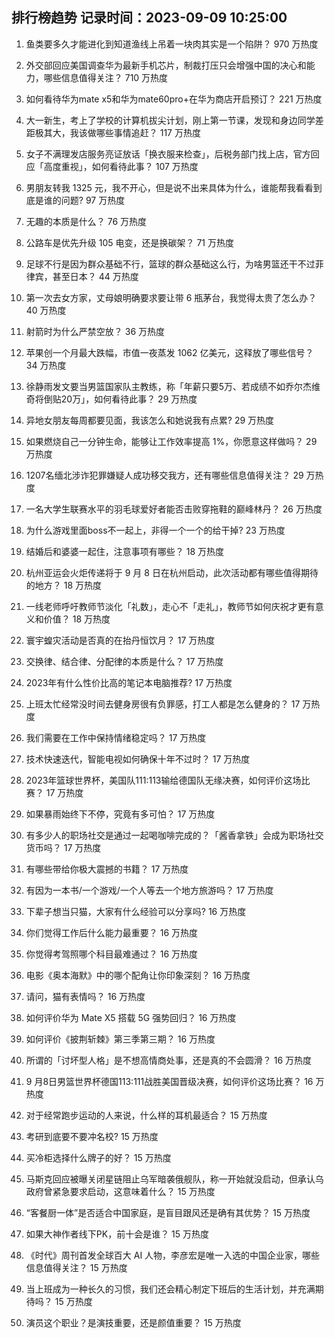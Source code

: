 
## 排行榜趋势 记录时间：2023-09-09 10:25:00
  
  1. 鱼类要多久才能进化到知道渔线上吊着一块肉其实是一个陷阱？ 970 万热度
    
  2. 外交部回应美国调查华为最新手机芯片，制裁打压只会增强中国的决心和能力，哪些信息值得关注？ 710 万热度
    
  3. 如何看待华为mate x5和华为mate60pro+在华为商店开启预订？ 221 万热度
    
  4. 大一新生，考上了学校的计算机拔尖计划，刚上第一节课，发现和身边同学差距极其大，我该做哪些事情追赶？ 117 万热度
    
  5. 女子不满理发店服务亮证放话「换衣服来检查」，后税务部门找上店，官方回应「高度重视」，如何看待此事？ 107 万热度
    
  6. 男朋友转我 1325 元，我不开心，但是说不出来具体为什么，谁能帮我看看到底是谁的问题? 97 万热度
    
  7. 无趣的本质是什么？ 76 万热度
    
  8. 公路车是优先升级 105 电变，还是换碳架？ 71 万热度
    
  9. 足球不行是因为群众基础不行，篮球的群众基础这么行，为啥男篮还干不过菲律宾，甚至日本？ 44 万热度
    
  10. 第一次去女方家，丈母娘明确要求要让带 6 瓶茅台，我觉得太贵了怎么办？ 40 万热度
    
  11. 射箭时为什么严禁空放？ 36 万热度
    
  12. 苹果创一个月最大跌幅，市值一夜蒸发 1062 亿美元，这释放了哪些信号？ 34 万热度
    
  13. 徐静雨发文要当男篮国家队主教练，称「年薪只要5万、若成绩不如乔尔杰维奇将倒贴20万」，如何看待此事？ 29 万热度
    
  14. 异地女朋友每周都要见面，我该怎么和她说我有点累? 29 万热度
    
  15. 如果燃烧自己一分钟生命，能够让工作效率提高 1%，你愿意这样做吗？ 29 万热度
    
  16. 1207名缅北涉诈犯罪嫌疑人成功移交我方，还有哪些信息值得关注？ 29 万热度
    
  17. 一名大学生联赛水平的羽毛球爱好者能否击败穿拖鞋的巅峰林丹？ 26 万热度
    
  18. 为什么游戏里面boss不一起上，非得一个一个的给干掉? 23 万热度
    
  19. 结婚后和婆婆一起住，注意事项有哪些？ 18 万热度
    
  20. 杭州亚运会火炬传递将于 9 月 8 日在杭州启动，此次活动都有哪些值得期待的地方？ 18 万热度
    
  21. 一线老师呼吁教师节淡化「礼数」，走心不「走礼」，教师节如何庆祝才更有意义和价值？ 18 万热度
    
  22. 寰宇蝗灾活动是否真的在抬丹恒饮月？ 17 万热度
    
  23. 交换律、结合律、分配律的本质是什么？ 17 万热度
    
  24. 2023年有什么性价比高的笔记本电脑推荐? 17 万热度
    
  25. 上班太忙经常没时间去健身房很有负罪感，打工人都是怎么健身的？ 17 万热度
    
  26. 我们需要在工作中保持情绪稳定吗？ 17 万热度
    
  27. 技术快速迭代，智能电视如何确保十年不过时？ 17 万热度
    
  28. 2023年篮球世界杯，美国队111:113输给德国队无缘决赛，如何评价这场比赛？ 17 万热度
    
  29. 如果暴雨始终下不停，究竟有多可怕？ 17 万热度
    
  30. 有多少人的职场社交是通过一起喝咖啡完成的？「酱香拿铁」会成为职场社交货币吗？ 17 万热度
    
  31. 有哪些带给你极大震撼的书籍？ 17 万热度
    
  32. 有因为一本书/一个游戏/一个人等去一个地方旅游吗？ 17 万热度
    
  33. 下辈子想当只猫，大家有什么经验可以分享吗? 16 万热度
    
  34. 你们觉得工作后什么能力最重要？ 16 万热度
    
  35. 你觉得考驾照哪个科目最难通过？ 16 万热度
    
  36. 电影《奥本海默》中的哪个配角让你印象深刻？ 16 万热度
    
  37. 请问，猫有表情吗？ 16 万热度
    
  38. 如何评价华为 Mate X5 搭载 5G 强势回归？ 16 万热度
    
  39. 如何评价《披荆斩棘》第三季第三期？ 16 万热度
    
  40. 所谓的「讨坏型人格」是不想高情商处事，还是真的不会圆滑？ 16 万热度
    
  41. 9 月8日男篮世界杯德国113:111战胜美国晋级决赛，如何评价这场比赛？ 16 万热度
    
  42. 对于经常跑步运动的人来说，什么样的耳机最适合？ 15 万热度
    
  43. 考研到底要不要冲名校? 15 万热度
    
  44. 买冷柜选择什么牌子的好？ 15 万热度
    
  45. 马斯克回应被曝关闭星链阻止乌军暗袭俄舰队，称一开始就没启动，但承认乌政府曾紧急要求启动，这意味着什么？ 15 万热度
    
  46. “客餐厨一体”是否适合中国家庭，是盲目跟风还是确有其优势？ 15 万热度
    
  47. 如果大神作者线下PK，前十会是谁？ 15 万热度
    
  48. 《时代》周刊首发全球百大 AI 人物，李彦宏是唯一入选的中国企业家，哪些信息值得关注？ 15 万热度
    
  49. 当上班成为一种长久的习惯，我们还会精心制定下班后的生活计划，并充满期待吗？ 15 万热度
    
  50. 演员这个职业？是演技重要，还是颜值重要？ 15 万热度
    
